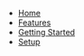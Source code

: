 * [Home](/)
* [Features](/features.md)
* [Getting Started](/getting-started.md)
* [Setup](/setup.md)
